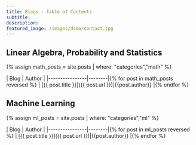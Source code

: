 ```yaml
---
title: Blogs - Table of Contents
subtitle: 
description: 
featured_image: /images/demo/contact.jpg
---
```


## Linear Algebra, Probability and Statistics

{% assign math_posts = site.posts | where: "categories","math" %}

| Blog | Author |
|----------------|--------|{% for post in math_posts reversed %}
| [{{ post.title }}]({{ post.url }})|{{post.author}} |{% endfor %}

## Machine Learning

{% assign ml_posts = site.posts | where: "categories","ml" %}

| Blog | Author |
|----------------|--------|{% for post in ml_posts reversed %}
| [{{ post.title }}]({{ post.url }})|{{post.author}} |{% endfor %}
